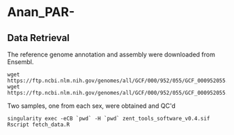 # Anan_PAR-

## Data Retrieval
The reference genome annotation and assembly were downloaded from Ensembl.
```{bash}
wget https://ftp.ncbi.nlm.nih.gov/genomes/all/GCF/000/952/055/GCF_000952055.2_Anan_2.0/GCF_000952055.2_Anan_2.0_genomic.fna.gz
wget https://ftp.ncbi.nlm.nih.gov/genomes/all/GCF/000/952/055/GCF_000952055.2_Anan_2.0/GCF_000952055.2_Anan_2.0_genomic.gff.gz
```

Two samples, one from each sex, were obtained and QC'd
```{bash}
singularity exec -eCB `pwd` -H `pwd` zent_tools_software_v0.4.sif Rscript fetch_data.R
```
